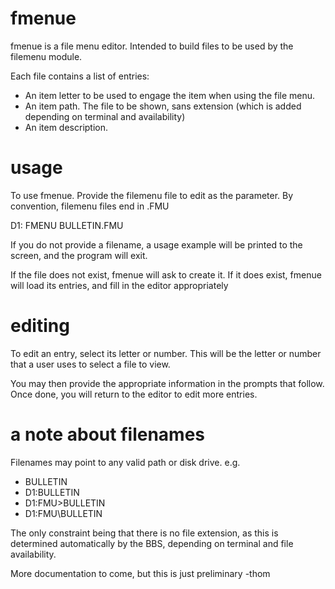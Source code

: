 fmenue
======

fmenue is a file menu editor. Intended to build files to be used by the filemenu module.

Each file contains a list of entries:

* An item letter to be used to engage the item when using the file menu.
* An item path. The file to be shown, sans extension (which is added depending on terminal and availability)
* An item description. 

usage
=====

To use fmenue. Provide the filemenu file to edit as the parameter. By convention, filemenu files end in .FMU

 D1: FMENU BULLETIN.FMU

If you do not provide a filename, a usage example will be printed to the screen, and the program will exit.

If the file does not exist, fmenue will ask to create it. If it does exist, fmenue will load its entries, and fill in the editor appropriately

editing
=======

To edit an entry, select its letter or number. This will be the letter or number that a user uses to select a file to view.

You may then provide the appropriate information in the prompts that follow. Once done, you will return to the editor to edit more entries.

a note about filenames
======================

Filenames may point to any valid path or disk drive. e.g.

* BULLETIN
* D1:BULLETIN
* D1:FMU>BULLETIN
* D1:FMU\BULLETIN

The only constraint being that there is no file extension, as this is determined automatically by the BBS, depending on terminal and file availability.

More documentation to come, but this is just preliminary
-thom 
